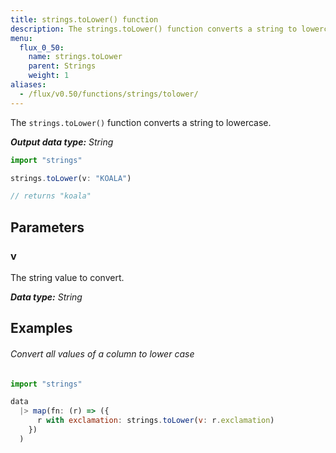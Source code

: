 ```yaml
---
title: strings.toLower() function
description: The strings.toLower() function converts a string to lowercase.
menu:
  flux_0_50:
    name: strings.toLower
    parent: Strings
    weight: 1
aliases:
  - /flux/v0.50/functions/strings/tolower/
---
```


The `strings.toLower()` function converts a string to lowercase.

_**Output data type:** String_

```js
import "strings"

strings.toLower(v: "KOALA")

// returns "koala"
```

## Parameters

### v
The string value to convert.

_**Data type:** String_

## Examples

###### Convert all values of a column to lower case
```js
import "strings"

data
  |> map(fn: (r) => ({
      r with exclamation: strings.toLower(v: r.exclamation)
    })
  )
```
